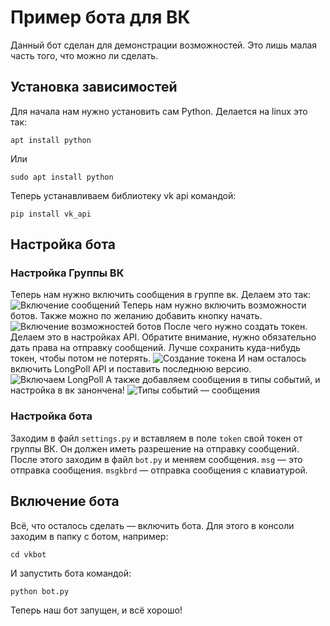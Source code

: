 # Пример бота для ВК
Данный бот сделан для демонстрации возможностей. Это лишь малая часть того, что можно ли сделать.
## Установка зависимостей
Для начала нам нужно установить сам Python. Делается на linux это так:
```
apt install python
```
Или
```
sudo apt install python
```
Теперь устанавливаем библиотеку vk api командой:
```
pip install vk_api
```
## Настройка бота
### Настройка Группы ВК
Теперь нам нужно включить сообщения в группе вк. Делаем это так:
![Включение сообщений](https://i.ibb.co/6yCFGwG/image.png)
Теперь нам нужно включить возможности ботов. Также можно по желанию добавить кнопку начать.
![Включение возможностей ботов](https://i.ibb.co/rGwMjnq/image.png)
После чего нужно создать токен. Делаем это в настройках API. Обратите внимание, нужно обязательно дать права на отправку сообщений. Лучше сохранить куда-нибудь токен, чтобы потом не потерять.
![Создание токена](https://i.ibb.co/Hr3thqM/image.png)
И нам осталось включить LongPoll API и поставить последнюю версию.
![Включаем LongPoll](https://i.ibb.co/8g8GT4x/image.png)
А также добавляем сообщения в типы событий, и настройка в вк занончена!
![Типы событий — сообщения](https://i.ibb.co/y6ZQSBq/image.png)
### Настройка бота
Заходим в файл `settings.py` и вставляем в поле `token` свой токен от группы ВК. Он должен иметь разрешение на отправку сообщений.
После этого заходим в файл `bot.py` и меняем сообщения. `msg` — это отправка сообщения. `msgkbrd` — отправка сообщения с клавиатурой.
## Включение бота
Всё, что осталось сделать — включить бота. Для этого в консоли заходим в папку с ботом, например:
```
cd vkbot
```
И запустить бота командой:
```
python bot.py
```
Теперь наш бот запущен, и всё хорошо!
